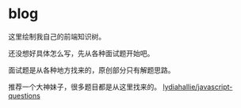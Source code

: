 # blog

这里绘制我自己的前端知识树。

还没想好具体怎么写，先从各种面试题开始吧。

面试题是从各种地方找来的，原创部分只有解题思路。

推荐一个大神妹子，很多题目都是从这里找来的。 [lydiahallie/javascript-questions](https://github.com/lydiahallie/javascript-questions)

